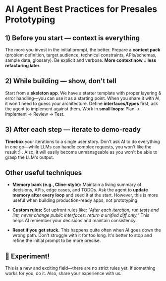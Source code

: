 # AI Agent Best Practices for Presales Prototyping

## 1) Before you start — context is everything

The more you invest in the initial prompt, the better. Prepare a **context pack** (problem definition, target audience, technical constraints, APIs/schemas, sample data, glossary). Be explicit and verbose. **More context now = less refactoring later**.

## 2) While building — show, don't tell

Start from a **skeleton app**. We have a starter template with proper layering & error handling—you can use it as a starting point. When you share it with AI, it won't need to guess your architecture. Define **interfaces/types** first; ask the agent to implement against them. Work in **small loops**: Plan → Implement → Review → Test.

## 3) After each step — iterate to demo-ready

**Timebox** your iterations to a single user story. Don't ask AI to do everything in one go—while LLMs can handle complex requests, you won't like the result :) . Also, it will easily become unmanageable as you won't be able to grasp the LLM's output.

## Other useful techniques

* **Memory bank (e.g., Cline-style):** Maintain a living summary of decisions, APIs, edge cases, and TODOs. Ask the agent to **update memory after every loop** and seed it at the start. However, this is more useful when building production-ready apps, not prototyping.

* **Custom rules:** Set upfront rules like: *"After each iteration, run tests and lint; never change public interfaces; return a unified diff only."* This helps AI remember your decisions and maintain consistency.

* **Reset if you get stuck.** This happens quite often when AI goes down the wrong path. Don't struggle with it for too long. It's better to stop and refine the initial prompt to be more precise.

## 🚀 Experiment!

This is a new and exciting field—there are no strict rules yet. If something works for you, do it. Also, share your experience with us.